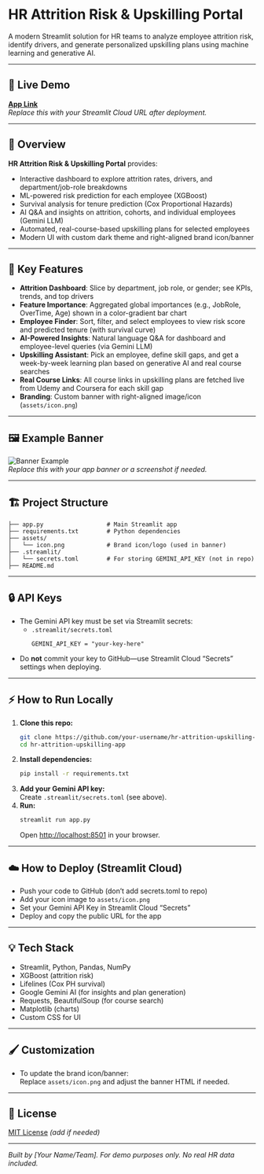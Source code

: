 
# HR Attrition Risk & Upskilling Portal

A modern Streamlit solution for HR teams to analyze employee attrition risk, identify drivers, and generate personalized upskilling plans using machine learning and generative AI.

---

## 🚀 Live Demo

[**App Link**](https://attrisense-pro-genai-powered-hr-attrition-management.streamlit.app)  
*Replace this with your Streamlit Cloud URL after deployment.*

---

## 📝 Overview

**HR Attrition Risk & Upskilling Portal** provides:
- Interactive dashboard to explore attrition rates, drivers, and department/job-role breakdowns
- ML-powered risk prediction for each employee (XGBoost)
- Survival analysis for tenure prediction (Cox Proportional Hazards)
- AI Q&A and insights on attrition, cohorts, and individual employees (Gemini LLM)
- Automated, real-course-based upskilling plans for selected employees
- Modern UI with custom dark theme and right-aligned brand icon/banner

---

## 🎯 Key Features

- **Attrition Dashboard**: Slice by department, job role, or gender; see KPIs, trends, and top drivers
- **Feature Importance**: Aggregated global importances (e.g., JobRole, OverTime, Age) shown in a color-gradient bar chart
- **Employee Finder**: Sort, filter, and select employees to view risk score and predicted tenure (with survival curve)
- **AI-Powered Insights**: Natural language Q&A for dashboard and employee-level queries (via Gemini LLM)
- **Upskilling Assistant**: Pick an employee, define skill gaps, and get a week-by-week learning plan based on generative AI and real course searches
- **Real Course Links**: All course links in upskilling plans are fetched live from Udemy and Coursera for each skill gap
- **Branding**: Custom banner with right-aligned image/icon (`assets/icon.png`)

---

## 🖼️ Example Banner

![Banner Example](assets/icon.png)  
*Replace this with your app banner or a screenshot if needed.*

---

## 🏗️ Project Structure

```
├── app.py                  # Main Streamlit app
├── requirements.txt        # Python dependencies
├── assets/
│   └── icon.png            # Brand icon/logo (used in banner)
├── .streamlit/
│   └── secrets.toml        # For storing GEMINI_API_KEY (not in repo)
├── README.md
```

---

## 🔒 API Keys

- The Gemini API key must be set via Streamlit secrets:
  - `.streamlit/secrets.toml`  
    ```
    GEMINI_API_KEY = "your-key-here"
    ```
- Do **not** commit your key to GitHub—use Streamlit Cloud “Secrets” settings when deploying.

---

## ⚡ How to Run Locally

1. **Clone this repo:**
   ```bash
   git clone https://github.com/your-username/hr-attrition-upskilling-app.git
   cd hr-attrition-upskilling-app
   ```
2. **Install dependencies:**
   ```bash
   pip install -r requirements.txt
   ```
3. **Add your Gemini API key:**  
   Create `.streamlit/secrets.toml` (see above).
4. **Run:**
   ```bash
   streamlit run app.py
   ```
   Open [http://localhost:8501](http://localhost:8501) in your browser.

---

## ☁️ How to Deploy (Streamlit Cloud)

- Push your code to GitHub (don’t add secrets.toml to repo)
- Add your icon image to `assets/icon.png`
- Set your Gemini API Key in Streamlit Cloud “Secrets”
- Deploy and copy the public URL for the app

---

## 💡 Tech Stack

- Streamlit, Python, Pandas, NumPy
- XGBoost (attrition risk)
- Lifelines (Cox PH survival)
- Google Gemini AI (for insights and plan generation)
- Requests, BeautifulSoup (for course search)
- Matplotlib (charts)
- Custom CSS for UI

---

## 🖌️ Customization

- To update the brand icon/banner:  
  Replace `assets/icon.png` and adjust the banner HTML if needed.

---

## 📄 License

[MIT License](LICENSE) *(add if needed)*

---

*Built by [Your Name/Team]. For demo purposes only. No real HR data included.*
